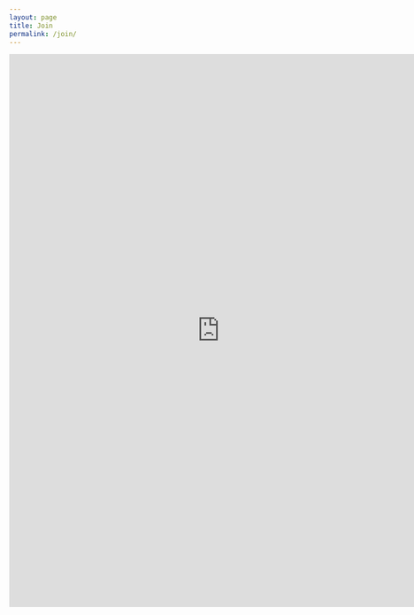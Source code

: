 ```yaml
---
layout: page
title: Join
permalink: /join/
---
```


<iframe src="https://docs.google.com/forms/u/0/d/e/1FAIpQLSerAngeK6rLi1OYPqnTWZiEVETGECQ-mM2fykNWHobDDxoO-A/viewform?embedded=true" width="760" height="1000" frameborder="0" marginheight="0" marginwidth="0">Loading...</iframe>
